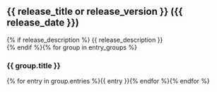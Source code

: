 ## {{ release_title or release_version }} ({{ release_date }})  
{% if release_description %}
{{ release_description }}  
{% endif %}{% for group in entry_groups %}
### {{ group.title }}  
{% for entry in group.entries %}{{ entry }}{% endfor %}{% endfor %}  
